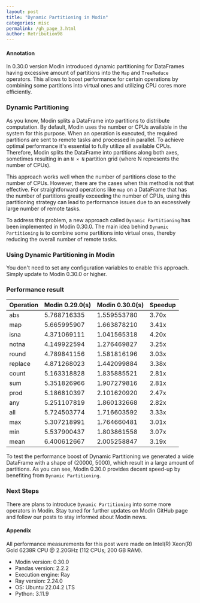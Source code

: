 ```yaml
---
layout: post
title: "Dynamic Partitioning in Modin"
categories: misc
permalink: /gh_page_3.html
author: Retribution98
---
```


#### Annotation

In 0.30.0 version Modin introduced dynamic partitioning for DataFrames
having excessive amount of partitions into the `Map` and `TreeReduce` operators.
This allows to boost performance for certain operations by combining some partitions
into virtual ones and utilizing CPU cores more efficiently.

### Dynamic Partitioning

As you know, Modin splits a DataFrame into partitions to distribute computation.
By default, Modin uses the number or CPUs available in the system for this purpose.
When an operation is executed, the required partitions are sent to remote tasks and processed in parallel.
To achieve optimal performance it's essential to fully utilize all available CPUs.
Therefore, Modin splits the DataFrame into partitions along both axes,
sometimes resulting in an `N × N` partition grid (where N represents the number of CPUs).

This approach works well when the number of partitions close to the number of CPUs.
However, there are the cases when this method is not that effective. For straightforward operations like `map`
on a DataFrame that has the number of partitions greatly exceeding the number of CPUs,
using this partitioning strategy can lead to performance issues due to an excessively large number of remote tasks.

To address this problem, a new approach called `Dynamic Partitioning` has been implemented in Modin 0.30.0.
The main idea behind `Dynamic Partitioning` is to combine some partitions into virtual ones, thereby reducing the overall number of remote tasks.

### Using Dynamic Partitioning in Modin

You don't need to set any configuration variables to enable this approach.
Simply update to Modin 0.30.0 or higher.

### Performance result

| Operation | Modin 0.29.0(s) | Modin 0.30.0(s) | Speedup |
| --------- | ------------ | ------------ | ----- |     
| abs       | 5.768716335  | 1.559553780  | 3.70x  |
| map       | 5.665995907  | 1.663878210  | 3.41x  |
| isna      | 4.371069111  | 1.041565318  | 4.20x  |
| notna     | 4.149922594  | 1.276469827  | 3.25x  |
| round     | 4.789841156  | 1.581816196  | 3.03x  |
| replace   | 4.871268023  | 1.442099884  | 3.38x  |
| count     | 5.163318828  | 1.835885521  | 2.81x  |
| sum       | 5.351826966  | 1.907279816  | 2.81x  |
| prod      | 5.186810397  | 2.101620920  | 2.47x  |
| any       | 5.251107819  | 1.860132668  | 2.82x  |
| all       | 5.724503774  | 1.716603592  | 3.33x  |
| max       | 5.307218991  | 1.764660481  | 3.01x  |
| min       | 5.537900437  | 1.803861558  | 3.07x  |
| mean      | 6.400612667  | 2.005258847  | 3.19x  |

To test the performance boost of Dynamic Partitioning we generated a wide DataFrame with a shape of (20000, 5000), which result in a large amount of partitions.
As you can see, Modin 0.30.0 provides decent speed-up by benefiting from `Dynamic Partitioning`.

### Next Steps

There are plans to introduce `Dynamic Partitioning` into some more operators in Modin.
Stay tuned for further updates on Modin GitHub page and follow our posts to stay informed about Modin news.

#### Appendix

All performance measurements for this post were made on Intel(R) Xeon(R) Gold 6238R CPU @ 2.20GHz (112 CPUs; 200 GB RAM).

- Modin version: 0.30.0
- Pandas version: 2.2.2
- Execution engine: Ray
- Ray version: 2.24.0
- OS: Ubuntu 22.04.2 LTS
- Python: 3.11.9
